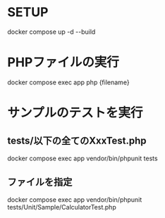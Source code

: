 # SETUP
docker compose up -d --build

# PHPファイルの実行
docker compose exec app php {filename}

# サンプルのテストを実行
## tests/以下の全てのXxxTest.php
docker compose exec app vendor/bin/phpunit tests

## ファイルを指定
docker compose exec app vendor/bin/phpunit tests/Unit/Sample/CalculatorTest.php
